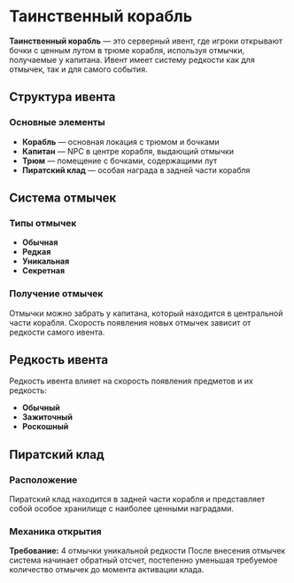 # Таинственный корабль

**Таинственный корабль** — это серверный ивент, где игроки открывают бочки с ценным лутом в трюме корабля, используя отмычки, получаемые у капитана. Ивент имеет систему редкости как для отмычек, так и для самого события.

## Структура ивента

### Основные элементы
- **Корабль** — основная локация с трюмом и бочками
- **Капитан** — NPC в центре корабля, выдающий отмычки
- **Трюм** — помещение с бочками, содержащими лут
- **Пиратский клад** — особая награда в задней части корабля

## Система отмычек

### Типы отмычек
- **Обычная**
- **Редкая**
- **Уникальная**
- **Секретная**

### Получение отмычек
Отмычки можно забрать у капитана, который находится в центральной части корабля. Скорость появления новых отмычек зависит от редкости самого ивента.

## Редкость ивента
Редкость ивента влияет на скорость появления предметов и их редкость:
- **Обычный**
- **Зажиточный**
- **Роскошный**

## Пиратский клад

### Расположение
Пиратский клад находится в задней части корабля и представляет собой особое хранилище с наиболее ценными наградами.

### Механика открытия
**Требование:** 4 отмычки уникальной редкости
После внесения отмычек система начинает обратный отсчет, постепенно уменьшая требуемое количество отмычек до момента активации клада.